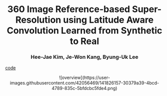 # <center>360 Image Reference-based Super-Resolution using Latitude Aware Convolution Learned from Synthetic to Real
  
### <center>Hee-Jae Kim, Je-Won Kang, Byung-Uk Lee

[code](https://github.com/iamheejae/Lat360) 
  
  
<center>![overview](https://user-images.githubusercontent.com/42056469/141826157-30379a39-4bcd-4789-835c-5bfdcbc5fde4.png)


